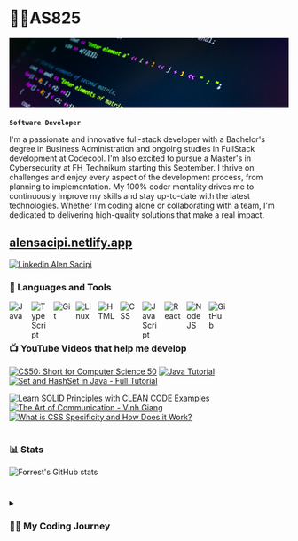 # 👨‍💻AS825

![Banner](readmeSimple.png)

**`Software Developer`**

I'm a passionate and innovative full-stack developer with a Bachelor's degree in Business Administration and ongoing studies in FullStack development at Codecool. I'm also excited to pursue a Master's in Cybersecurity at FH_Technikum starting this September. I thrive on challenges and enjoy every aspect of the development process, from planning to implementation. My 100% coder mentality drives me to continuously improve my skills and stay up-to-date with the latest technologies. Whether I'm coding alone or collaborating with a team, I'm dedicated to delivering high-quality solutions that make a real impact.

<h2>
<a href="https://alensacipi.netlify.app/">alensacipi.netlify.app</a>
</h2>

[![Linkedin](https://i.stack.imgur.com/gVE0j.png) Alen Sacipi](https://www.linkedin.com/in/alensacipi/)


### 🧰 Languages and Tools

<img align="left" alt="Java" width="30px" style="padding-right:10px;" src="https://cdn.jsdelivr.net/gh/devicons/devicon/icons/java/java-original.svg"/>
<img align="left" alt="TypeScript" width="30px" style="padding-right:10px;" src="https://cdn.jsdelivr.net/gh/devicons/devicon/icons/typescript/typescript-plain.svg" />
<img align="left" alt="Git" width="30px" style="padding-right:10px;" src="https://cdn.jsdelivr.net/gh/devicons/devicon/icons/git/git-original.svg" />
<img align="left" alt="Linux" width="30px" style="padding-right:10px;" src="https://cdn.jsdelivr.net/gh/devicons/devicon/icons/linux/linux-original.svg" />
<img align="left" alt="HTML" width="30px" style="padding-right:10px;" src="https://cdn.jsdelivr.net/gh/devicons/devicon/icons/html5/html5-plain.svg" />
<img align="left" alt="CSS" width="30px" style="padding-right:10px;" src="https://cdn.jsdelivr.net/gh/devicons/devicon/icons/css3/css3-plain.svg" />
<img align="left" alt="JavaScript" width="30px" style="padding-right:10px;" src="https://cdn.jsdelivr.net/gh/devicons/devicon/icons/javascript/javascript-plain.svg" />
<img align="left" alt="React" width="30px" style="padding-right:10px;" src="https://cdn.jsdelivr.net/gh/devicons/devicon/icons/react/react-original.svg" />
<img align="left" alt="NodeJS" width="30px" style="padding-right:10px;" src="https://cdn.jsdelivr.net/gh/devicons/devicon/icons/nodejs/nodejs-original.svg" />
<img align="left" alt="GitHub" width="30px" style="padding-right:10px;" src="https://cdn.jsdelivr.net/gh/devicons/devicon/icons/github/github-original.svg" />
<br />
<br />


#

### 📺 YouTube Videos that help me develop

<!-- BEGIN YOUTUBE-CARDS -->
[![CS50: Short for Computer Science 50](https://ytcards.demolab.com/?id=4oqjcKenCH8&title=CS50%3A+Short+for+Computer+Science+50&lang=en&timestamp=1682002817&background_color=%230d1117&title_color=%23ffffff&stats_color=%23dedede&width=250&duration=60 "CS50: Short for Computer Science 50")](https://www.youtube.com/watch?v=4oqjcKenCH8&list=PLhQjrBD2T380F_inVRXMIHCqLaNUd7bN4&index=4&ab_channel=CS50)
[![Java Tutorial](https://ytcards.demolab.com/?id=j9VNCI9Xo80&title=Java+Tutorial&lang=en&timestamp=1682002817&background_color=%230d1117&title_color=%23ffffff&stats_color=%23dedede&width=250&duration=58 "Java Tutorial")](https://www.youtube.com/watch?v=j9VNCI9Xo80&ab_channel=Amigoscode)
[![Set and HashSet in Java - Full Tutorial](https://ytcards.demolab.com/?id=QvHBHuuddYk&title=Hash+and+HashSets&lang=en&timestamp=1682002817&background_color=%230d1117&title_color=%23ffffff&stats_color=%23dedede&width=250&duration=96 "Set and HashSet in Java - Full Tutorial")](https://www.youtube.com/watch?v=QvHBHuuddYk&ab_channel=CodingwithJohn)

[![Learn SOLID Principles with CLEAN CODE Examples](https://ytcards.demolab.com/?id=_jDNAf3CzeY&title=Learn+SOLID+Principles&lang=en&timestamp=1682002817&background_color=%230d1117&title_color=%23ffffff&stats_color=%23dedede&width=250&duration=92 "Learn SOLID Principles with CLEAN CODE Examples")](https://www.youtube.com/watch?v=_jDNAf3CzeY&t=190s&ab_channel=Amigoscode)
[![The Art of Communication - Vinh Giang](https://ytcards.demolab.com/?id=30hNQax0lpY&title=The+Art+of+Communication+-+Vinh+Giang&lang=en&timestamp=1682002817&background_color=%230d1117&title_color=%23ffffff&stats_color=%23dedede&width=250&duration=59 "The Art of Communication - Vinh Giang")](https://www.youtube.com/watch?v=30hNQax0lpY&ab_channel=VinhGiang)
[![What is CSS Specificity and How Does it Work?](https://ytcards.demolab.com/?id=B_n4YONte5A&title=What+is+CSS+Specificity+and+How+Does+it+Work%3F&lang=en&timestamp=1682002817&background_color=%230d1117&title_color=%23ffffff&stats_color=%23dedede&width=250&duration=92 "What is CSS Specificity and How Does it Work?")](https://www.youtube.com/watch?v=B_n4YONte5A&ab_channel=KevinPowell)





<!-- END YOUTUBE-CARDS -->

#

### 📊 Stats

![Forrest's GitHub stats](https://github-readme-stats.vercel.app/api?username=AS825&show_icons=true&theme=dracula)

<!-- ![GitHub Streak](https://streak-stats.demolab.com?user=ForrestKnight&theme=gruvbox&border_radius=4.5) -->

#

<details>
 <summary><h3>👨‍💻 My Coding Journey</h3></summary>
  
Hello, I'm a self-taught programmer who developed my first tool in Excel while I was still in school. It was a tool to automate my math exam preparation by creating a file where I could just input the given tasks and equations, and the tool would solve them for me. That's when I discovered my love for programming and creating tools to automate tasks.

I started learning JavaScript after that, and eventually enrolled in a Business Informatics program where I learned design principles for creating bigger projects. While writing my Bachelor's thesis, I decided to enroll at Codecool to focus on developing the skills I needed to create more complex projects.

One of my biggest strengths is my ability to focus on one problem at a time until I solve it. This has helped me to tackle bigger problems and develop solutions that are not only efficient but also effective.

I'm excited to continue learning and growing as a developer, and I'm passionate about using my skills to create innovative solutions that make a difference.

[website]: https://fkcodes.com
[youtube]: https://youtube.com/fknight
